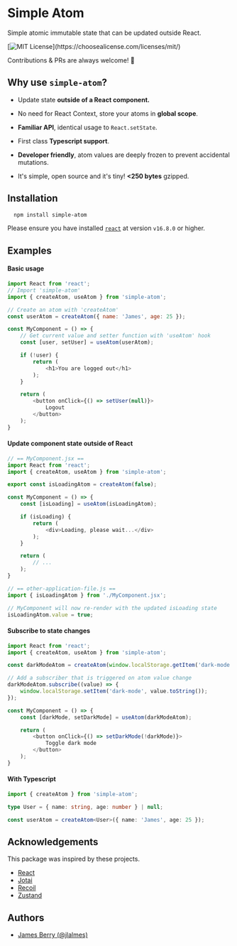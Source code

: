
# Simple Atom 

Simple atomic immutable state that can be updated outside React.

[![MIT License](https://img.shields.io/apm/l/atomic-design-ui.svg?)](https://choosealicense.com/licenses/mit/)

Contributions & PRs are always welcome! 🙌

## Why use `simple-atom`?
 
* Update state **outside of a React component.**

* No need for React Context, store your atoms in **global scope**.

* **Familiar API**, identical usage to `React.setState`.

* First class **Typescript support**.

* **Developer friendly**, atom values are deeply frozen to prevent accidental mutations.

* It's simple, open source and it's tiny! **<250 bytes** gzipped.


## Installation

```bash
  npm install simple-atom
```

Please ensure you have installed [`react`](https://github.com/facebook/react) at version `v16.8.0` or higher.
    
## Examples

#### Basic usage
```javascript
import React from 'react';
// Import 'simple-atom'
import { createAtom, useAtom } from 'simple-atom';

// Create an atom with 'createAtom'
const userAtom = createAtom({ name: 'James', age: 25 });

const MyComponent = () => {
    // Get current value and setter function with 'useAtom' hook
    const [user, setUser] = useAtom(userAtom);

    if (!user) {
        return (
            <h1>You are logged out</h1>
        );
    }

    return (
        <button onClick={() => setUser(null)}>
            Logout
        </button>
    );
}

```

#### Update component state outside of React
```javascript
// == MyComponent.jsx ==
import React from 'react';
import { createAtom, useAtom } from 'simple-atom';

export const isLoadingAtom = createAtom(false);

const MyComponent = () => {
    const [isLoading] = useAtom(isLoadingAtom);

    if (isLoading) {
        return (
            <div>Loading, please wait...</div>
        );
    }

    return (
        // ...
    );
}

// == other-application-file.js ==
import { isLoadingAtom } from './MyComponent.jsx';

// MyComponent will now re-render with the updated isLoading state
isLoadingAtom.value = true;

```

#### Subscribe to state changes
```javascript
import React from 'react';
import { createAtom, useAtom } from 'simple-atom';

const darkModeAtom = createAtom(window.localStorage.getItem('dark-mode') === 'true');

// Add a subscriber that is triggered on atom value change
darkModeAtom.subscribe((value) => {
    window.localStorage.setItem('dark-mode', value.toString());
});

const MyComponent = () => {
    const [darkMode, setDarkMode] = useAtom(darkModeAtom);

    return (
        <button onClick={() => setDarkMode(!darkMode)}>
            Toggle dark mode
        </button>
    );
}

```

#### With Typescript
```typescript
import { createAtom } from 'simple-atom';

type User = { name: string, age: number } | null;

const userAtom = createAtom<User>({ name: 'James', age: 25 });

```

## Acknowledgements
This package was inspired by these projects.

 - [React](https://reactjs.org/docs/hooks-reference.html#usestate)
 - [Jotai](https://github.com/pmndrs/jotai)
 - [Recoil](https://recoiljs.org/)
 - [Zustand](https://github.com/pmndrs/zustand)


## Authors

- [James Berry (@jlalmes)](https://twitter.com/@jlalmes)
